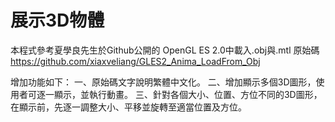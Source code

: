 # 展示3D物體

本程式參考夏學良先生於Github公開的 OpenGL ES 2.0中載入.obj與.mtl 原始碼
https://github.com/xiaxveliang/GLES2_Anima_LoadFrom_Obj

增加功能如下：
一、原始碼文字說明繁體中文化。
二、增加顯示多個3D圖形，使用者可逐一顯示，並執行動畫。
三、針對各個大小、位置、方位不同的3D圖形，在顯示前，先逐一調整大小、平移並旋轉至適當位置及方位。

